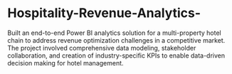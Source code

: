 # Hospitality-Revenue-Analytics-
Built an end-to-end Power BI analytics solution for a multi-property hotel chain to address revenue optimization challenges in a competitive market. The project involved comprehensive data modeling, stakeholder collaboration, and creation of industry-specific KPIs to enable data-driven decision making for hotel management.
